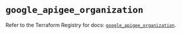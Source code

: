 # `google_apigee_organization`

Refer to the Terraform Registry for docs: [`google_apigee_organization`](https://registry.terraform.io/providers/hashicorp/google-beta/6.31.0/docs/resources/google_apigee_organization).
